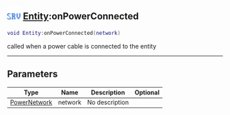 ## <img src="../../.gitbook/assets/server.png" width="32" height="32" /> [Entity](../entity/README.md):onPowerConnected

```lua
void Entity:onPowerConnected(network)
```

called when a power cable is connected to the entity

-----------------
## Parameters

| Type   | Name | Description | Optional |
| ------ | ---- | ----------- | -------: |
| [PowerNetwork](../powernetwork/README.md) | network | No description |  |
